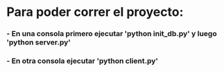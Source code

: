 # Para poder correr el proyecto:  
### - En una consola primero ejecutar 'python init_db.py' y luego 'python server.py'
### - En otra consola ejecutar 'python client.py'
